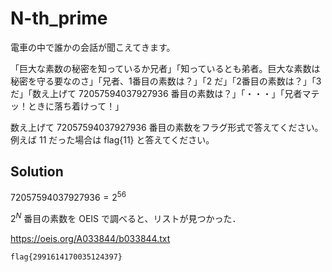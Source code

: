 # N-th_prime

電車の中で誰かの会話が聞こえてきます。

「巨大な素数の秘密を知っているか兄者」「知っているとも弟者。巨大な素数は秘密を守る要なのさ」「兄者、1番目の素数は？」「2 だ」「2番目の素数は？」「3 だ」「数え上げて 72057594037927936 番目の素数は？」「・・・」「兄者マテッ！ときに落ち着けって！」

数え上げて 72057594037927936 番目の素数をフラグ形式で答えてください。例えば 11 だった場合は flag{11} と答えてください。

## Solution

$72057594037927936 = 2^{56}$ 

$2^N$ 番目の素数を OEIS で調べると、リストが見つかった．

<https://oeis.org/A033844/b033844.txt>

``flag{2991614170035124397}``
